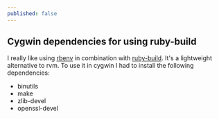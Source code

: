 ```yaml
---
published: false
---
```


## Cygwin dependencies for using ruby-build

I really like using [rbenv](https://github.com/sstephenson/rbenv) in combination with [ruby-build](https://github.com/sstephenson/ruby-build). It's a lightweight alternative to rvm. To use it in cygwin I had to install the following dependencies:

*   binutils
*   make
*   zlib-devel
*   openssl-devel
